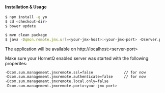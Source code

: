 #### Installation & Usage

```sh
$ npm install -g yo
$ cd <checkout-dir>
$ bower update
```

```sh
$ mvn clean package
$ java -Dqmon.remote.jmx.url=<your-jmx-host>:<your-jmx-port> -Dserver.port=<server-port> -jar target/ch.filecloud.queue-monitor-0.0.1-SNAPSHOT.jar
```
The application will be available on http://localhost:\<server-port\>

Make sure your HornetQ enabled server was started with the following properites:

```sh
-Dcom.sun.management.jmxremote.ssl=false              // for now
-Dcom.sun.management.jmxremote.authenticate=false     // for now
-Dcom.sun.management.jmxremote.local.only=false
-Dcom.sun.management.jmxremote.port=<your-jmx-port>
```



